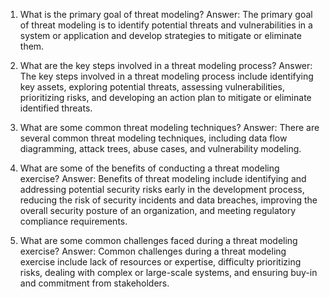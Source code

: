 1. What is the primary goal of threat modeling?
Answer: The primary goal of threat modeling is to identify potential threats and vulnerabilities in a system or application and develop strategies to mitigate or eliminate them.

2. What are the key steps involved in a threat modeling process?
Answer: The key steps involved in a threat modeling process include identifying key assets, exploring potential threats, assessing vulnerabilities, prioritizing risks, and developing an action plan to mitigate or eliminate identified threats.

3. What are some common threat modeling techniques?
Answer: There are several common threat modeling techniques, including data flow diagramming, attack trees, abuse cases, and vulnerability modeling.

4. What are some of the benefits of conducting a threat modeling exercise?
Answer: Benefits of threat modeling include identifying and addressing potential security risks early in the development process, reducing the risk of security incidents and data breaches, improving the overall security posture of an organization, and meeting regulatory compliance requirements.

5. What are some common challenges faced during a threat modeling exercise?
Answer: Common challenges during a threat modeling exercise include lack of resources or expertise, difficulty prioritizing risks, dealing with complex or large-scale systems, and ensuring buy-in and commitment from stakeholders.